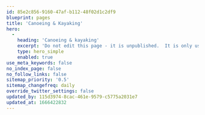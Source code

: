 ```yaml
---
id: 85e2c856-9160-47af-b112-48f02d1c2df9
blueprint: pages
title: 'Canoeing & Kayaking'
hero:
  -
    heading: 'Canoeing & kayaking'
    excerpt: 'Do not edit this page - it is unpublished.  It is only used to anchor the Header menu.  Go to the Canoeing & kayaking overview page and edit that instead'
    type: hero_simple
    enabled: true
use_meta_keywords: false
no_index_page: false
no_follow_links: false
sitemap_priority: '0.5'
sitemap_changefreq: daily
override_twitter_settings: false
updated_by: 115d3974-8cac-461e-9579-c5775a2031e7
updated_at: 1666422832
---
```

